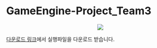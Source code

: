 # GameEngine-Project_Team3

<center><img src="img/Title.png"></img>
</center>

[다운로드 링크](https://drive.google.com/file/d/1IId4Ihhj1zkCqFeQtAvk97L9VCSRXlDs/view)에서 실행파일을 다운로드 받습니다.
